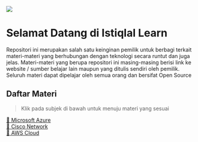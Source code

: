![](https://img.shields.io/github/license/istiqlal-learn/.github)

# Selamat Datang di Istiqlal Learn

Repositori ini merupakan salah satu keinginan pemilik untuk berbagi terkait materi-materi yang berhubungan dengan teknologi secara runtut dan juga jelas. Materi-materi yang berupa repositori ini masing-masing berisi link ke website / sumber belajar lain maupun yang ditulis sendiri oleh pemilik. Seluruh materi dapat dipelajar oleh semua orang dan bersifat Open Source

## Daftar Materi

> Klik pada subjek di bawah untuk menuju materi yang sesuai

[🔵 Microsoft Azure](https://github.com/istiqlal-learn/Azure/blob/main/README.md) <br>
[🔵 Cisco Network](https://github.com/istiqlal-learn/Cisco/blob/main/README.md) <br>
[🔵 AWS Cloud](https://github.com/istiqlal-learn/AWS/blob/main/README.md) <br>
